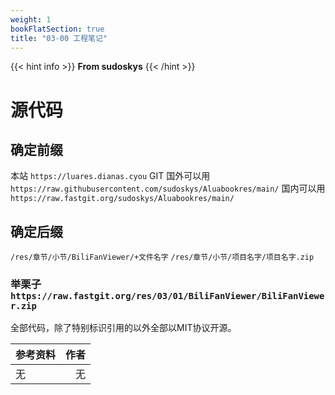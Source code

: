 ```yaml
---
weight: 1
bookFlatSection: true
title: "03-00 工程笔记"
---
```


{{< hint info >}}
**From sudoskys** 
{{< /hint >}}

# 源代码

## 确定前缀
本站
```https://luares.dianas.cyou```
GIT
国外可以用``````https://raw.githubusercontent.com/sudoskys/Aluabookres/main/``````
国内可以用``````https://raw.fastgit.org/sudoskys/Aluabookres/main/``````

## 确定后缀

``````/res/章节/小节/BiliFanViewer/+文件名字``````
```/res/章节/小节/项目名字/项目名字.zip```

### 举栗子 ```https://raw.fastgit.org/res/03/01/BiliFanViewer/BiliFanViewer.zip```

全部代码，除了特别标识引用的以外全部以MIT协议开源。


| 参考资料    | 作者     |
| :---        |     ---: |
| 无     |  无 |

